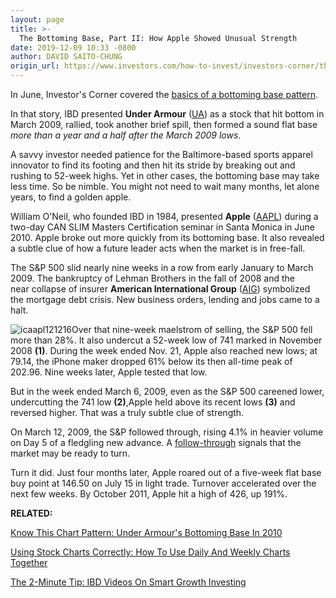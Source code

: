 ```yaml
---
layout: page
title: >-
  The Bottoming Base, Part II: How Apple Showed Unusual Strength
date: 2019-12-09 10:33 -0800
author: DAVID SAITO-CHUNG
origin_url: https://www.investors.com/how-to-invest/investors-corner/the-bottoming-base-part-2-how-apple-showed-unusual-strength
---
```





In June, Investor's Corner covered the [basics of a bottoming base pattern](https://www.investors.com/how-to-invest/investors-corner/investing-after-a-market-deep-freeze-how-to-spot-the-bottoming-base/).


In that story, IBD presented **Under Armour** ([UA](https://research.investors.com/quote.aspx?symbol=UA)) as a stock that hit bottom in March 2009, rallied, took another brief spill, then formed a sound flat base *more than a year and a half after the March 2009 lows*.


A savvy investor needed patience for the Baltimore-based sports apparel innovator to find its footing and then hit its stride by breaking out and rushing to 52-week highs. Yet in other cases, the bottoming base may take less time. So be nimble. You might not need to wait many months, let alone years, to find a golden apple.


William O'Neil, who founded IBD in 1984, presented **Apple** ([AAPL](https://research.investors.com/quote.aspx?symbol=AAPL)) during a two-day CAN SLIM Masters Certification seminar in Santa Monica in June 2010. Apple broke out more quickly from its bottoming base. It also revealed a subtle clue of how a future leader acts when the market is in free-fall.


The S&P 500 slid nearly nine weeks in a row from early January to March 2009. The bankruptcy of Lehman Brothers in the fall of 2008 and the near collapse of insurer **American International Group** ([AIG](https://research.investors.com/quote.aspx?symbol=AIG)) symbolized the mortgage debt crisis. New business orders, lending and jobs came to a halt.


![icaapl121216](https://www.investors.com/wp-content/uploads/2016/12/ICaapl121216.png)Over that nine-week maelstrom of selling, the S&P 500 fell more than 28%. It also undercut a 52-week low of 741 marked in November 2008 **(1)**. During the week ended Nov. 21, Apple also reached new lows; at 79.14, the iPhone maker dropped 61% below its then all-time peak of 202.96. Nine weeks later, Apple tested that low.


But in the week ended March 6, 2009, even as the S&P 500 careened lower, undercutting the 741 low **(2)**,Apple held above its recent lows **(3)** and reversed higher. That was a truly subtle clue of strength.


On March 12, 2009, the S&P followed through, rising 4.1% in heavier volume on Day 5 of a fledgling new advance. A [follow-through](https://www.investors.com/ibd-university/market-timing/) signals that the market may be ready to turn.


Turn it did. Just four months later, Apple roared out of a five-week flat base buy point at 146.50 on July 15 in light trade. Turnover accelerated over the next few weeks. By October 2011, Apple hit a high of 426, up 191%.


**RELATED:**


[Know This Chart Pattern: Under Armour's Bottoming Base In 2010](https://www.investors.com/how-to-invest/investors-corner/investing-after-a-market-deep-freeze-how-to-spot-the-bottoming-base/)


[Using Stock Charts Correctly: How To Use Daily And Weekly Charts Together](https://www.investors.com/how-to-invest/investors-corner/how-to-invest-use-both-daily-weekly-charts-to-reveal-key-buy-areas/)


[The 2-Minute Tip: IBD Videos On Smart Growth Investing](https://www.investors.com/ibd-videos/)





